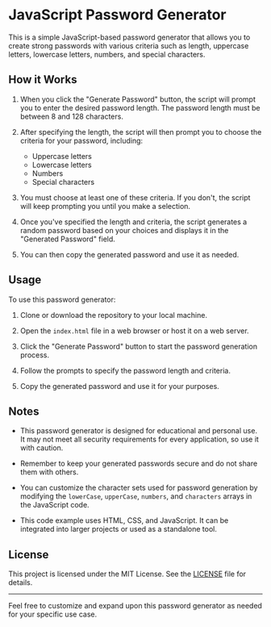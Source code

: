 # JavaScript Password Generator

This is a simple JavaScript-based password generator that allows you to create strong passwords with various criteria such as length, uppercase letters, lowercase letters, numbers, and special characters.

## How it Works

1. When you click the "Generate Password" button, the script will prompt you to enter the desired password length. The password length must be between 8 and 128 characters.

2. After specifying the length, the script will then prompt you to choose the criteria for your password, including:
   - Uppercase letters
   - Lowercase letters
   - Numbers
   - Special characters

3. You must choose at least one of these criteria. If you don't, the script will keep prompting you until you make a selection.

4. Once you've specified the length and criteria, the script generates a random password based on your choices and displays it in the "Generated Password" field.

5. You can then copy the generated password and use it as needed.

## Usage

To use this password generator:

1. Clone or download the repository to your local machine.

2. Open the `index.html` file in a web browser or host it on a web server.

3. Click the "Generate Password" button to start the password generation process.

4. Follow the prompts to specify the password length and criteria.

5. Copy the generated password and use it for your purposes.

## Notes

- This password generator is designed for educational and personal use. It may not meet all security requirements for every application, so use it with caution.

- Remember to keep your generated passwords secure and do not share them with others.

- You can customize the character sets used for password generation by modifying the `lowerCase`, `upperCase`, `numbers`, and `characters` arrays in the JavaScript code.

- This code example uses HTML, CSS, and JavaScript. It can be integrated into larger projects or used as a standalone tool.

## License

This project is licensed under the MIT License. See the [LICENSE](LICENSE) file for details.

---

Feel free to customize and expand upon this password generator as needed for your specific use case.
